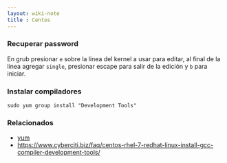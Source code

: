 ```yaml
---
layout: wiki-note
title : Centos
---
```

### Recuperar password

En grub presionar `e` sobre la linea del kernel a usar para editar, al final de la linea agregar `single`, presionar escape para salir de la edición y `b` para iniciar.

### Instalar compiladores

    sudo yum group install "Development Tools"

### Relacionados

* [yum](/wiki/yum)
* https://www.cyberciti.biz/faq/centos-rhel-7-redhat-linux-install-gcc-compiler-development-tools/
